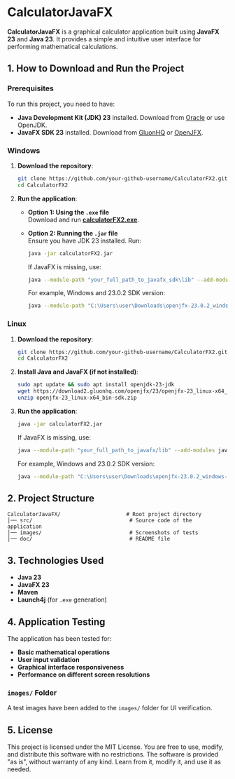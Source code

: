 # CalculatorJavaFX

**CalculatorJavaFX** is a graphical calculator application built using **JavaFX 23** and **Java 23**. It provides a simple and intuitive user interface for performing mathematical calculations.

## 1. How to Download and Run the Project

### **Prerequisites**

To run this project, you need to have:

- **Java Development Kit (JDK) 23** installed. Download from [Oracle](https://www.oracle.com/java/technologies/javase/jdk23-archive-downloads.html) or use OpenJDK.
- **JavaFX SDK 23** installed. Download from [GluonHQ](https://gluonhq.com/products/javafx/) or [OpenJFX](https://openjfx.io/).

### **Windows**

1. **Download the repository**:

   ```sh
   git clone https://github.com/your-github-username/CalculatorFX2.git
   cd CalculatorFX2
   ```

2. **Run the application**:

   - **Option 1: Using the `.exe` file**  
     Download and run [**calculatorFX2.exe**](./calculatorFX2.exe).

   - **Option 2: Running the `.jar` file**  
     Ensure you have JDK 23 installed. Run:

     ```sh
     java -jar calculatorFX2.jar
     ```

     If JavaFX is missing, use:

     ```sh
     java --module-path "your_full_path_to_javafx_sdk\lib" --add-modules javafx.controls,javafx.fxml -jar "your_full_path_to_project\target\calculatorFX2.jar"
     ```
     For example, Windows and 23.0.2 SDK version:

     ```sh
     java --module-path "C:\Users\user\Downloads\openjfx-23.0.2_windows-x64_bin-sdk\javafx-sdk-23.0.2\lib" --add-modules javafx.controls,javafx.fxml -jar "C:\Users\user\IdeaProjects\calculatorFX2\src\calculatorFX2\out\artifacts\calculatorFX2_jar\calculatorFX2.jar"
     ```

### **Linux**

1. **Download the repository**:

   ```sh
   git clone https://github.com/your-github-username/CalculatorFX2.git
   cd CalculatorFX2
   ```

2. **Install Java and JavaFX (if not installed)**:

   ```sh
   sudo apt update && sudo apt install openjdk-23-jdk
   wget https://download2.gluonhq.com/openjfx/23/openjfx-23_linux-x64_bin-sdk.zip
   unzip openjfx-23_linux-x64_bin-sdk.zip
   ```

3. **Run the application**:

   ```sh
   java -jar calculatorFX2.jar
   ```

   If JavaFX is missing, use:

   ```sh
   java --module-path "your_full_path_to_javafx/lib" --add-modules javafx.controls,javafx.fxml -jar target/calculatorFX2.jar
   ```
   For example, Windows and 23.0.2 SDK version: 

   ```sh
   java --module-path "C:\Users\user\Downloads\openjfx-23.0.2_windows-x64_bin-sdk\javafx-sdk-23.0.2\lib" --add-modules javafx.controls,javafx.fxml -jar "C:\Users\user\IdeaProjects\calculatorFX2\src\calculatorFX2\out\artifacts\calculatorFX2_jar\calculatorFX2.jar"
   ```
## 2. Project Structure

```
CalculatorJavaFX/                     # Root project directory
│── src/                               # Source code of the application
│── images/                            # Screenshots of tests
│── doc/                               # README file
```

## 3. Technologies Used

- **Java 23**
- **JavaFX 23**
- **Maven**
- **Launch4j** (for `.exe` generation)

## 4. Application Testing

The application has been tested for:

- **Basic mathematical operations**
- **User input validation**
- **Graphical interface responsiveness**
- **Performance on different screen resolutions**

### `images/` Folder

A test images have been added to the `images/` folder for UI verification.

## 5. License

This project is licensed under the MIT License. You are free to use, modify, and distribute this software with no restrictions. The software is provided "as is", without warranty of any kind. Learn from it, modify it, and use it as needed.


